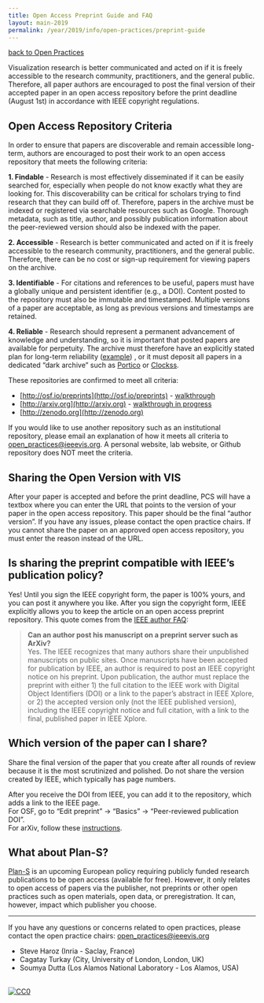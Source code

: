 ```yaml
---
title: Open Access Preprint Guide and FAQ
layout: main-2019
permalink: /year/2019/info/open-practices/preprint-guide
---
```


[back to Open Practices](open-practices)  

Visualization research is better communicated and acted on if it is freely accessible to the research community, practitioners, and the general public. Therefore, all paper authors are encouraged to post the final version of their accepted paper in an open access repository before the print deadline (August 1st) in accordance with IEEE copyright regulations.

## Open Access Repository Criteria

In order to ensure that papers are discoverable and remain accessible long-term, authors are encouraged to post their work to an open access repository that meets the following criteria:

**1. Findable** - Research is most effectively disseminated if it can be easily searched for, especially when people do not know exactly what they are looking for. This discoverability can be critical for scholars trying to find research that they can build off of. Therefore, papers in the archive must be indexed or registered via searchable resources such as Google. Thorough metadata, such as title, author, and possibly publication information about the peer-reviewed version should also be indexed with the paper.

**2. Accessible** - Research is better communicated and acted on if it is freely accessible to the research community, practitioners, and the general public. Therefore, there can be no cost or sign-up requirement for viewing papers on the archive.

**3. Identifiable** - For citations and references to be useful, papers must have a globally unique and persistent identifier (e.g., a DOI). Content posted to the repository must also be immutable and timestamped. Multiple versions of a paper are acceptable, as long as previous versions and timestamps are retained.

**4. Reliable** - Research should represent a permanent advancement of knowledge and understanding, so it is important that posted papers are available for perpetuity. The archive must therefore have an explicitly stated plan for long-term reliability ([example](http://help.osf.io/m/faqs/l/726460-faqs#what-if-you-run-out-of-funding-what-happens-to-my-data)) <!-- [arxiv](https://confluence.cornell.edu/display/arxivpub/arXiv+Budgets+and+Reserve+Fund+Policy) -->, or it must deposit all papers in a dedicated “dark archive” such as [Portico](https://www.portico.org) or [Clockss](https://clockss.org).

These repositories are confirmed to meet all criteria:

* [http://osf.io/preprints](http://osf.io/preprints) - [walkthrough](https://docs.google.com/document/d/1ZsNLXSDZB5MOTj0FGtPNGZ4FKSAGJ4FrtgoMZf4z-xw/edit?usp=sharing)
* [http://arxiv.org](http://arxiv.org) - [walkthrough in progress](https://docs.google.com/document/d/1oth87A9mnXK_skh1zgplto4W_eXYPZHkY3DN26gWUR4/edit)
* [http://zenodo.org](http://zenodo.org)
    
If you would like to use another repository such as an institutional repository, please email an explanation of how it meets all criteria to open_practices@ieeevis.org. A personal website, lab website, or Github repository does NOT meet the criteria.

## Sharing the Open Version with VIS

After your paper is accepted and before the print deadline, PCS will have a textbox where you can enter the URL that points to the version of your paper in the open access repository. This paper should be the final “author version”. If you have any issues, please contact the open practice chairs. If you cannot share the paper on an approved open access repository, you must enter the reason instead of the URL.

  

## Is sharing the preprint compatible with IEEE’s publication policy?

Yes! Until you sign the IEEE copyright form, the paper is 100% yours, and you can post it anywhere you like. After you sign the copyright form, IEEE explicitly allows you to keep the article on an open access preprint repository. This quote comes from the [IEEE author FAQ](https://www.ieee.org/content/dam/ieee-org/ieee/web/org/pubs/author_faq.pdf):

> **Can an author post his manuscript on a preprint server such as ArXiv?**  
> Yes. The IEEE recognizes that many authors share their unpublished
> manuscripts on public sites. Once manuscripts have been accepted for
> publication by IEEE, an author is required to post an IEEE copyright
> notice on his preprint. Upon publication, the author must replace the
> preprint with either 1) the full citation to the IEEE work with
> Digital Object Identifiers (DOI) or a link to the paper’s abstract in
> IEEE Xplore, or 2) the accepted version only (not the IEEE published
> version), including the IEEE copyright notice and full citation, with
> a link to the final, published paper in IEEE Xplore.

## Which version of the paper can I share?
Share the final version of the paper that you create after all rounds of review because it is the most scrutinized and polished. Do not share the version created by IEEE, which typically has page numbers.

After you receive the DOI from IEEE, you can add it to the repository, which adds a link to the IEEE page.  
For OSF, go to “Edit preprint” -> “Basics” -> “Peer-reviewed publication DOI”.  
For arXiv, follow these [instructions](https://arxiv.org/help/jref).

## What about Plan-S?

[Plan-S](https://www.coalition-s.org/) is an upcoming European policy requiring publicly funded research publications to be open access (available for free). However, it only relates to open access of papers via the publisher, not preprints or other open practices such as open materials, open data, or preregistration. It can, however, impact which publisher you choose.  
  

---

If you have any questions or concerns related to open practices, please contact the open practice chairs: [open_practices@ieeevis.org](mailto:open_practices@ieeevis.org)
* Steve Haroz (Inria - Saclay, France)  
* Cagatay Turkay (City, University of London, London, UK)  
* Soumya Dutta (Los Alamos National Laboratory - Los Alamos, USA)  

<br /> <a rel="license" href="http://creativecommons.org/publicdomain/zero/1.0/"> <img src="https://licensebuttons.net/p/zero/1.0/80x15.png" style="border-style: none;" alt="CC0" /> </a>